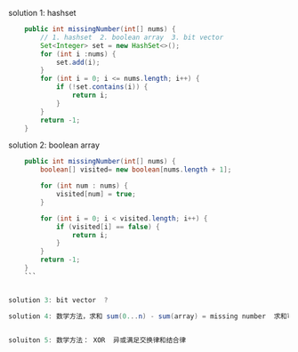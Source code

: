 
solution 1: hashset
```java
    public int missingNumber(int[] nums) {
        // 1. hashset  2. boolean array  3. bit vector
        Set<Integer> set = new HashSet<>();
        for (int i :nums) {
            set.add(i);
        }
        for (int i = 0; i <= nums.length; i++) {
            if (!set.contains(i)) {
                return i;
            }
        }
        return -1;
    }
```

solution 2: boolean array
```java
    public int missingNumber(int[] nums) {
        boolean[] visited= new boolean[nums.length + 1];

        for (int num : nums) {
            visited[num] = true;
        }

        for (int i = 0; i < visited.length; i++) {
            if (visited[i] == false) {
                return i;
            }
        }
        return -1;
    }
    ```


solution 3: bit vector  ?

solution 4: 数学方法，求和 sum(0...n) - sum(array) = missing number  求和可能溢出


soluiton 5: 数学方法： XOR  异或满足交换律和结合律



